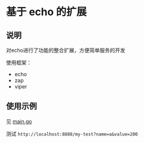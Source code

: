 # 基于 echo 的扩展

## 说明

对echo进行了功能的整合扩展，方便简单服务的开发

使用框架：

* echo
* zap
* viper

## 使用示例

见 [main.go](./examples/demo-server/main.go)

测试 `http://localhost:8888/my-test?name=a&value=200`